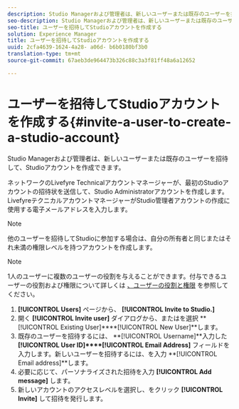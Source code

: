 ```yaml
---
description: Studio Managerおよび管理者は、新しいユーザーまたは既存のユーザーを招待して、Studioアカウントを作成できます。
seo-description: Studio Managerおよび管理者は、新しいユーザーまたは既存のユーザーを招待して、Studioアカウントを作成できます。
seo-title: ユーザーを招待してStudioアカウントを作成する
solution: Experience Manager
title: ユーザーを招待してStudioアカウントを作成する
uuid: 2cfa4639-1624-4a28- a06d- b6b0180bf3b0
translation-type: tm+mt
source-git-commit: 67aeb3de964473b326c88c3a3f81ff48a6a12652

---
```



# ユーザーを招待してStudioアカウントを作成する{#invite-a-user-to-create-a-studio-account}

Studio Managerおよび管理者は、新しいユーザーまたは既存のユーザーを招待して、Studioアカウントを作成できます。

ネットワークのLivefyre Technicalアカウントマネージャーが、最初のStudioアカウントの招待状を送信して、Studio Administratorアカウントを作成します。LivefyreテクニカルアカウントマネージャーがStudio管理者アカウントの作成に使用する電子メールアドレスを入力します。

>[!NOTE]
>
>他のユーザーを招待してStudioに参加する場合は、自分の所有者と同じまたはそれ未満の権限レベルを持つアカウントを作成します。

>[!NOTE]
>
>1人のユーザーに複数のユーザーの役割を与えることができます。付与できるユーザーの役割および権限について詳しくは [、ユーザーの役割と権限](../c-users-creating-accounts-with-studio-access/c-user-types.md#c_user_types) を参照してください。

1. **[!UICONTROL Users]** ページから、 **[!UICONTROL Invite to Studio.]**
1. 開く **[!UICONTROL Invite user]** ダイアログから、またはを選択 **[!UICONTROL Existing User]****[!UICONTROL New User]**します。
1. 既存のユーザーを招待するには、 **[!UICONTROL Username]**入力した **[!UICONTROL User ID]****[!UICONTROL Email Address]** フィールドを入力します。新しいユーザーを招待するには、を入力 **[!UICONTROL Email address]**します。
1. 必要に応じて、パーソナライズされた招待を入力 **[!UICONTROL Add message]** します。
1. 新しいアカウントのアクセスレベルを選択し、をクリック **[!UICONTROL Invite]** して招待を発行します。
